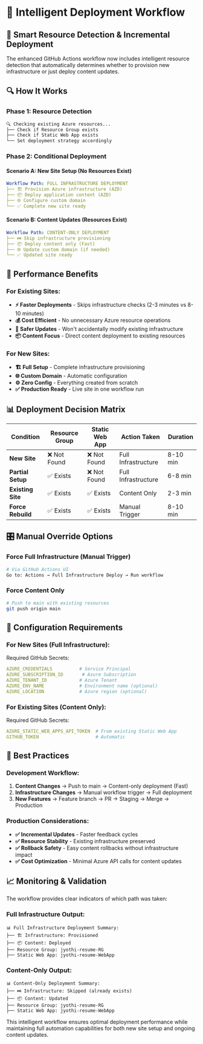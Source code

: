 # 🧠 Intelligent Deployment Workflow

## 🎯 **Smart Resource Detection & Incremental Deployment**

The enhanced GitHub Actions workflow now includes intelligent resource detection that automatically determines whether to provision new infrastructure or just deploy content updates.

## 🔍 **How It Works**

### **Phase 1: Resource Detection**
```bash
🔍 Checking existing Azure resources...
├── Check if Resource Group exists
├── Check if Static Web App exists
└── Set deployment strategy accordingly
```

### **Phase 2: Conditional Deployment**

#### **Scenario A: New Site Setup (No Resources Exist)**
```yaml
Workflow Path: FULL INFRASTRUCTURE DEPLOYMENT
├── 🏗️ Provision Azure infrastructure (AZD)
├── 📦 Deploy application content (AZD)
├── 🌐 Configure custom domain
└── ✅ Complete new site ready
```

#### **Scenario B: Content Updates (Resources Exist)**
```yaml
Workflow Path: CONTENT-ONLY DEPLOYMENT
├── ⏭️ Skip infrastructure provisioning
├── 📦 Deploy content only (Fast)
├── 🌐 Update custom domain (if needed)
└── ✅ Updated site ready
```

## 🚀 **Performance Benefits**

### **For Existing Sites:**
- **⚡ Faster Deployments** - Skips infrastructure checks (2-3 minutes vs 8-10 minutes)
- **💰 Cost Efficient** - No unnecessary Azure resource operations
- **🔄 Safer Updates** - Won't accidentally modify existing infrastructure
- **📦 Content Focus** - Direct content deployment to existing resources

### **For New Sites:**
- **🏗️ Full Setup** - Complete infrastructure provisioning
- **🌐 Custom Domain** - Automatic configuration
- **⚙️ Zero Config** - Everything created from scratch
- **✅ Production Ready** - Live site in one workflow run

## 📊 **Deployment Decision Matrix**

| Condition | Resource Group | Static Web App | Action Taken | Duration |
|-----------|----------------|----------------|--------------|----------|
| **New Site** | ❌ Not Found | ❌ Not Found | Full Infrastructure | 8-10 min |
| **Partial Setup** | ✅ Exists | ❌ Not Found | Full Infrastructure | 6-8 min |
| **Existing Site** | ✅ Exists | ✅ Exists | Content Only | 2-3 min |
| **Force Rebuild** | ✅ Exists | ✅ Exists | Manual Trigger | 8-10 min |

## 🎛️ **Manual Override Options**

### **Force Full Infrastructure (Manual Trigger)**
```bash
# Via GitHub Actions UI
Go to: Actions → Full Infrastructure Deploy → Run workflow
```

### **Force Content Only**
```bash
# Push to main with existing resources
git push origin main
```

## 🔧 **Configuration Requirements**

### **For New Sites (Full Infrastructure):**
Required GitHub Secrets:
```yaml
AZURE_CREDENTIALS          # Service Principal
AZURE_SUBSCRIPTION_ID       # Azure Subscription
AZURE_TENANT_ID            # Azure Tenant
AZURE_ENV_NAME             # Environment name (optional)
AZURE_LOCATION             # Azure region (optional)
```

### **For Existing Sites (Content Only):**
Required GitHub Secrets:
```yaml
AZURE_STATIC_WEB_APPS_API_TOKEN  # From existing Static Web App
GITHUB_TOKEN                     # Automatic
```

## 🎯 **Best Practices**

### **Development Workflow:**
1. **Content Changes** → Push to main → Content-only deployment (Fast)
2. **Infrastructure Changes** → Manual workflow trigger → Full deployment
3. **New Features** → Feature branch → PR → Staging → Merge → Production

### **Production Considerations:**
- **✅ Incremental Updates** - Faster feedback cycles
- **✅ Resource Stability** - Existing infrastructure preserved
- **✅ Rollback Safety** - Easy content rollbacks without infrastructure impact
- **✅ Cost Optimization** - Minimal Azure API calls for content updates

## 📈 **Monitoring & Validation**

The workflow provides clear indicators of which path was taken:

### **Full Infrastructure Output:**
```
📊 Full Infrastructure Deployment Summary:
├── 🏗️ Infrastructure: Provisioned
├── 📦 Content: Deployed
├── Resource Group: jyothi-resume-RG
├── Static Web App: jyothi-resume-WebApp
```

### **Content-Only Output:**
```
📊 Content-Only Deployment Summary:
├── ⏭️ Infrastructure: Skipped (already exists)
├── 📦 Content: Updated
├── Resource Group: jyothi-resume-RG
├── Static Web App: jyothi-resume-WebApp
```

This intelligent workflow ensures optimal deployment performance while maintaining full automation capabilities for both new site setup and ongoing content updates.
